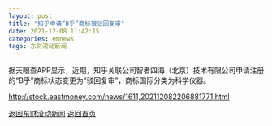 ```yaml
---
layout: post
title: "知乎申请“B乎”商标被驳回复审"
date: 2021-12-08 11:42:15
categories: emnews
tags: 东财滚动新闻
---
```


据天眼查APP显示，近期，知乎关联公司智者四海（北京）技术有限公司申请注册的“B乎”商标状态变更为“驳回复审”，商标国际分类为科学仪器。 

<http://stock.eastmoney.com/news/1611,202112082206881771.html>

[返回东财滚动新闻](//finews.withounder.com/emnews/)
[返回首页](//finews.withounder.com/)